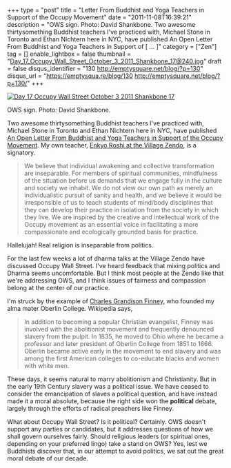 +++
type = "post"
title = "Letter From Buddhist and Yoga Teachers in Support of the Occupy Movement"
date = "2011-11-08T16:39:21"
description = "OWS sign. Photo: David Shankbone. Two awesome thirtysomething Buddhist teachers I've practiced with, Michael Stone in Toronto and Ethan Nichtern here in NYC, have published An Open Letter From Buddhist and Yoga Teachers in Support of [ ... ]"
category = ["Zen"]
tag = []
enable_lightbox = false
thumbnail = "Day_17_Occupy_Wall_Street_October_3_2011_Shankbone_17@240.jpg"
draft = false
disqus_identifier = "130 http://emptysquare.net/blog/?p=130"
disqus_url = "https://emptysqua.re/blog/130 http://emptysquare.net/blog/?p=130/"
+++

<p><a href="http://commons.wikimedia.org/wiki/File:Day_17_Occupy_Wall_Street_October_3_2011_Shankbone_17.JPG"><img style="display:block; margin-left:auto; margin-right:auto;" src="Day_17_Occupy_Wall_Street_October_3_2011_Shankbone_17.jpg" title="Day 17 Occupy Wall Street October 3 2011 Shankbone 17" /></a></p>
<p>OWS sign. Photo: David Shankbone.</p>
<p>Two awesome thirtysomething Buddhist teachers I've practiced with,
Michael Stone in Toronto and Ethan Nichtern here in NYC, have published
<a href="http://www.huffingtonpost.com/ethan-nichtern/buddhist-support-occupy-wall-street_b_1078689.html">An Open Letter From Buddhist and Yoga Teachers in Support of the Occupy
Movement</a>.
My own teacher, <a href="http://villagezendo.org/teachers/roshi-enkyo-ohara/">Enkyo Roshi at the Village
Zendo</a>, is a
signatory.</p>
<blockquote>
<p>We believe that individual awakening and collective transformation are
inseparable. For members of spiritual communities, mindfulness of the
situation before us demands that we engage fully in the culture and
society we inhabit. We do not view our own path as merely an
individualistic pursuit of sanity and health, and we believe it would
be irresponsible of us to teach students of mind/body disciplines that
they can develop their practice in isolation from the society in which
they live. We are inspired by the creative and intellectual work of
the Occupy movement as an essential voice in facilitating a more
compassionate and ecologically grounded basis for practice.</p>
</blockquote>
<p>Hallelujah! Real religion is inseparable from politics.</p>
<p>For the last few weeks a lot of dharma talks at the Village Zendo have
discussed Occupy Wall Street. I've heard feedback that mixing politics
and Dharma seems uncomfortable. But I think most people at the Zendo
like that we're addressing OWS, and I think issues of fairness and
compassion belong at the center of our practice.</p>
<p>I'm struck by the example of <a href="http://en.wikipedia.org/wiki/Charles_Grandison_Finney">Charles Grandison
Finney,</a> who
founded my alma mater Oberlin College. Wikipedia says,</p>
<blockquote>
<p>In addition to becoming a popular Christian evangelist, Finney was
involved with the abolitionist movement and frequently denounced
slavery from the pulpit. In 1835, he moved to Ohio where he became a
professor and later president of Oberlin College from 1851 to 1866.
Oberlin became active early in the movement to end slavery and was
among the first American colleges to co-educate blacks and women with
white men.</p>
</blockquote>
<p>These days, it seems natural to marry abolitionism and Christianity. But
in the early 19th Century slavery was a political issue. We have ceased
to consider the emancipation of slaves a political question, and have
instead made it a moral absolute, because the right side won the
<strong>political</strong> debate, largely through the efforts of radical preachers
like Finney.</p>
<p>What about Occupy Wall Street? Is it political? Certainly. OWS doesn't
support any parties or candidates, but it addresses questions of how we
shall govern ourselves fairly. Should religious leaders (or spiritual
ones, depending on your preferred lingo) take a stand on OWS? Yes, lest
we Buddhists discover that, in our attempt to avoid politics, we sat out
the great moral debate of our decade.</p>
